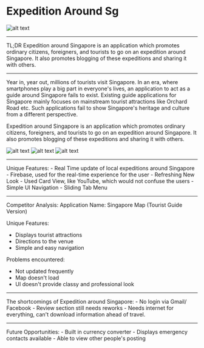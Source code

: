 # Expedition Around Sg

![alt text](https://asifexplore.com/img/new/tour_around_sg.jpg)
<hr>
TL;DR
Expedition around Singapore is an application which promotes ordinary citizens, foreigners, and tourists to go on an expedition around Singapore. It also promotes blogging of these expeditions and sharing it with others.
<hr/>
Year in, year out, millions of tourists visit Singapore. In an era, where smartphones play a big part in everyone's lives, an application to act as a guide around Singapore fails to exist. Existing guide applications for Singapore mainly focuses on mainstream tourist attractions like Orchard Road etc. Such applications fail to show Singapore's heritage and culture from a different perspective.

Expedition around Singapore is an application which promotes ordinary citizens, foreigners, and tourists to go on an expedition around Singapore. It also promotes blogging of these expeditions and sharing it with others.

![alt text](https://asifexplore.com/img/blog/tour_around_sg/hotspots.PNG)
![alt text](https://asifexplore.com/img/blog/tour_around_sg/hotspot_details.PNG)
![alt text](https://asifexplore.com/img/blog/tour_around_sg/hotspots.PNG)
<hr>
Unique Features:
- Real Time update of local expeditions around Singapore
- Firebase, used for the real-time experience for the user
- Refreshing New Look
- Used Card View, like YouTube, which would not confuse the users
- Simple UI Navigation
- Sliding Tab Menu
<hr>
Competitor Analysis:
Application Name: Singapore Map (Tourist Guide Version)

Unique Features:
- Displays tourist attractions
- Directions to the venue
- Simple and easy navigation

Problems encountered:
- Not updated frequently
- Map doesn't load
- UI doesn't provide classy and professional look
<hr>
The shortcomings of Expedition around Singapore:
- No login via Gmail/ Facebook
- Review section still needs reworks
- Needs internet for everything, can't download information ahead of travel.
<hr>
Future Opportunities:
- Built in currency converter
- Displays emergency contacts available
- Able to view other people's posting
